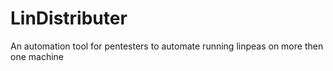 # LinDistributer
An automation tool for pentesters to automate running linpeas on more then one machine
